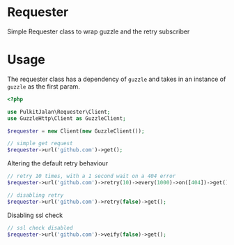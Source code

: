 Requester
=========

Simple Requester class to wrap guzzle and the retry subscriber

# Usage

The requester class has a dependency of `guzzle` and takes in an instance of `guzzle` as the first param.

```php
<?php

use PulkitJalan\Requester\Client;
use GuzzleHttp\Client as GuzzleClient;

$requester = new Client(new GuzzleClient());

// simple get request
$requester->url('github.com')->get();
```

Altering the default retry behaviour
```php
// retry 10 times, with a 1 second wait on a 404 error
$requester->url('github.com')->retry(10)->every(1000)->on([404])->get();

// disabling retry
$requester->url('github.com')->retry(false)->get();
```

Disabling ssl check
```php
// ssl check disabled
$requester->url('github.com')->veify(false)->get();
```
